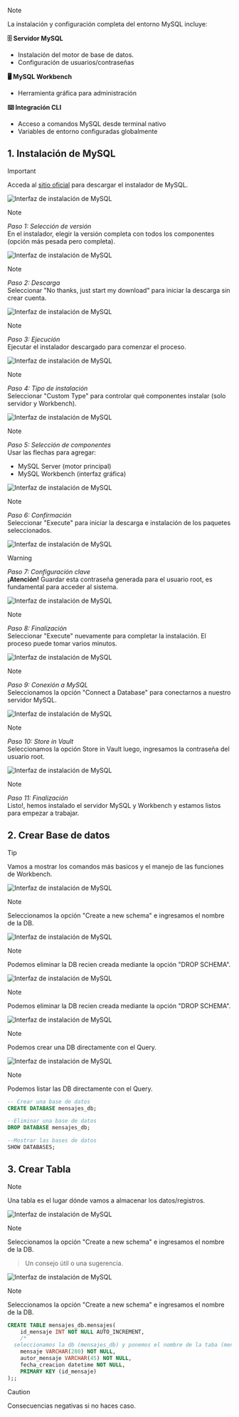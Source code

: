 > [!NOTE]
> La instalación y configuración completa del entorno MySQL incluye:
> 
> **🗄️ Servidor MySQL**  
> - Instalación del motor de base de datos.  
> - Configuración de usuarios/contraseñas  
>  
> **🖥️ MySQL Workbench**  
> - Herramienta gráfica para administración  
>  
> **⌨️ Integración CLI**  
> - Acceso a comandos MySQL desde terminal nativo  
> - Variables de entorno configuradas globalmente  

## 1. Instalación de MySQL

> [!IMPORTANT]
> <p>Acceda al <a href="https://dev.mysql.com/downloads/installer/" target="_blank" rel="noopener noreferrer">sitio oficial</a> para descargar el instalador de MySQL.</p>

![Interfaz de instalación de MySQL](https://github.com/juansuarezb/CursoJava/raw/Seccion15/Imagenes/Imagen1.avif)
> [!NOTE]
> *Paso 1: Selección de versión*  
> En el instalador, elegir la versión completa con todos los componentes (opción más pesada pero completa).

![Interfaz de instalación de MySQL](https://github.com/juansuarezb/CursoJava/raw/Seccion15/Imagenes/Imagen2.avif)
> [!NOTE]
> *Paso 2: Descarga*  
> Seleccionar "No thanks, just start my download" para iniciar la descarga sin crear cuenta.

![Interfaz de instalación de MySQL](https://github.com/juansuarezb/CursoJava/raw/Seccion15/Imagenes/Imagen3.avif)
> [!NOTE]
> *Paso 3: Ejecución*  
> Ejecutar el instalador descargado para comenzar el proceso.

![Interfaz de instalación de MySQL](https://github.com/juansuarezb/CursoJava/raw/Seccion15/Imagenes/Imagen4.avif)
> [!NOTE]
> *Paso 4: Tipo de instalación*  
> Seleccionar "Custom Type" para controlar qué componentes instalar (solo servidor y Workbench).

![Interfaz de instalación de MySQL](https://github.com/juansuarezb/CursoJava/raw/Seccion15/Imagenes/Imagen5.avif)
> [!NOTE]
> *Paso 5: Selección de componentes*  
> Usar las flechas para agregar:  
> - MySQL Server (motor principal)  
> - MySQL Workbench (interfaz gráfica)

![Interfaz de instalación de MySQL](https://github.com/juansuarezb/CursoJava/raw/Seccion15/Imagenes/Imagen6.avif)
> [!NOTE]
> *Paso 6: Confirmación*  
> Seleccionar "Execute" para iniciar la descarga e instalación de los paquetes seleccionados.

![Interfaz de instalación de MySQL](https://github.com/juansuarezb/CursoJava/raw/Seccion15/Imagenes/Imagen7.avif)
> [!WARNING]
> *Paso 7: Configuración clave*  
> **¡Atención!** Guardar esta contraseña generada para el usuario root, es fundamental para acceder al sistema.

![Interfaz de instalación de MySQL](https://github.com/juansuarezb/CursoJava/raw/Seccion15/Imagenes/Imagen8.avif)
> [!NOTE]
> *Paso 8: Finalización*  
> Seleccionar "Execute" nuevamente para completar la instalación. El proceso puede tomar varios minutos.

![Interfaz de instalación de MySQL](https://github.com/juansuarezb/CursoJava/raw/Seccion15/Imagenes/Imagen9.avif)
> [!NOTE]
> *Paso 9: Conexión a MySQL*  
> Seleccionamos la opción "Connect a Database" para conectarnos a nuestro servidor MySQL.

![Interfaz de instalación de MySQL](https://github.com/juansuarezb/CursoJava/raw/Seccion15/Imagenes/Imagen10.avif)
> [!NOTE]
> *Paso 10: Store in Vault*  
> Seleccionamos la opción Store in Vault luego, ingresamos la contraseña del usuario root.

![Interfaz de instalación de MySQL](https://github.com/juansuarezb/CursoJava/raw/Seccion15/Imagenes/Imagen11.avif)
> [!NOTE]
> *Paso 11: Finalización*  
> Listo!, hemos instalado el servidor MySQL y Workbench y estamos listos para empezar a trabajar.


## 2. Crear Base de datos

> [!TIP]
> Vamos a mostrar los comandos más basicos y el manejo de las funciones de Workbench. <br>

![Interfaz de instalación de MySQL](https://github.com/juansuarezb/CursoJava/raw/Seccion15/Imagenes/Imagen12.avif) <br>
> [!NOTE] 
> Seleccionamos la opción "Create a new schema" e ingresamos el nombre de la DB. <br>

![Interfaz de instalación de MySQL](https://github.com/juansuarezb/CursoJava/raw/Seccion15/Imagenes/Imagen13.avif) <br>
> [!NOTE]
> Podemos eliminar la DB recien creada mediante la opción "DROP SCHEMA". <br> 

![Interfaz de instalación de MySQL](https://github.com/juansuarezb/CursoJava/raw/Seccion15/Imagenes/Imagen13.avif) <br>
> [!NOTE]
> Podemos eliminar la DB recien creada mediante la opción "DROP SCHEMA". <br>

![Interfaz de instalación de MySQL](https://github.com/juansuarezb/CursoJava/raw/Seccion15/Imagenes/Imagen14.avif) <br>
> [!NOTE]
> Podemos crear una DB directamente con el Query. <br>

![Interfaz de instalación de MySQL](https://github.com/juansuarezb/CursoJava/raw/Seccion15/Imagenes/Imagen15.avif) <br>
> [!NOTE]
> Podemos listar las DB directamente con el Query. <br>

```sql
-- Crear una base de datos
CREATE DATABASE mensajes_db;

--Eliminar una base de datos
DROP DATABASE mensajes_db;

--Mostrar las bases de datos
SHOW DATABASES;

```
## 3. Crear Tabla
> [!NOTE]
> Una tabla es el lugar dónde vamos a almacenar los datos/registros.

![Interfaz de instalación de MySQL](https://github.com/juansuarezb/CursoJava/raw/Seccion15/Imagenes/Imagen16.avif) <br>
> [!NOTE] 
> Seleccionamos la opción "Create a new schema" e ingresamos el nombre de la DB. <br>

> Un consejo útil o una sugerencia.

![Interfaz de instalación de MySQL](https://github.com/juansuarezb/CursoJava/raw/Seccion15/Imagenes/Imagen17.avif) <br>
> [!NOTE] 
> Seleccionamos la opción "Create a new schema" e ingresamos el nombre de la DB. <br>

```sql
CREATE TABLE mensajes_db.mensajes(
	id_mensaje INT NOT NULL AUTO_INCREMENT,
    /*
  seleccionamos la db (mensajes_db) y ponemos el nombre de la taba (mensajes)*/
    mensaje VARCHAR(280) NOT NULL,
	autor_mensaje VARCHAR(45) NOT NULL,
    fecha_creacion datetime NOT NULL,
    PRIMARY KEY (id_mensaje)
);;

```




> [!CAUTION]
> Consecuencias negativas si no haces caso.